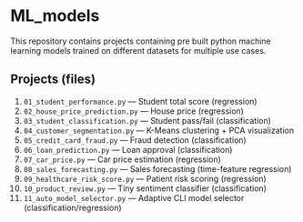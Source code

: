 # ML_models
This repository contains projects containing pre built python machine learning models trained on different datasets for multiple use cases.

## Projects (files)
1. `01_student_performance.py` — Student total score (regression)  
2. `02_house_price_prediction.py` — House price (regression)  
3. `03_student_classification.py` — Student pass/fail (classification)  
4. `04_customer_segmentation.py` — K-Means clustering + PCA visualization  
5. `05_credit_card_fraud.py` — Fraud detection (classification)  
6. `06_loan_prediction.py` — Loan approval (classification)  
7. `07_car_price.py` — Car price estimation (regression)  
8. `08_sales_forecasting.py` — Sales forecasting (time-feature regression)  
9. `09_healthcare_risk_score.py` — Patient risk scoring (regression)  
10. `10_product_review.py` — Tiny sentiment classifier (classification)  
11. `11_auto_model_selector.py` — Adaptive CLI model selector (classification/regression) 
